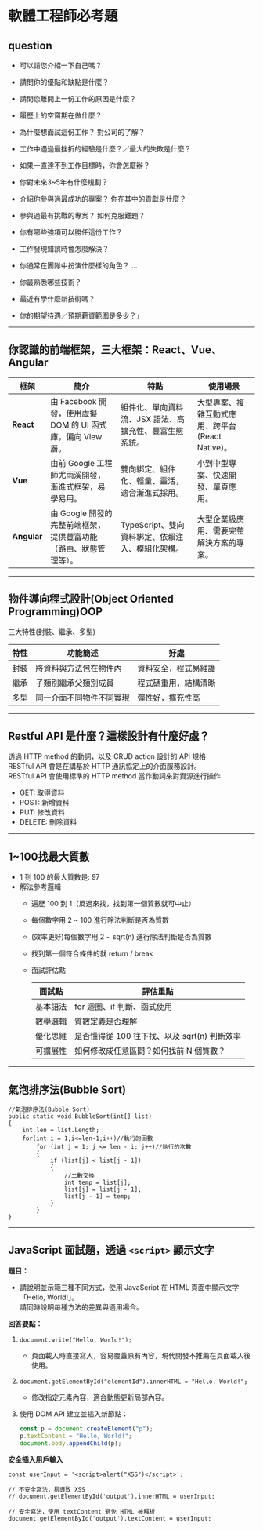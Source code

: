 # 軟體工程師必考題

## question
* 可以請您介紹一下自己嗎？
* 請問你的優點和缺點是什麼？
* 請問您離開上一份工作的原因是什麼？
* 履歷上的空窗期在做什麼？
* 為什麼想面試這份工作？ 對公司的了解？
* 工作中遇過最挫折的經驗是什麼？／最大的失敗是什麼？
* 如果一直達不到工作目標時，你會怎麼辦？
* 你對未來3~5年有什麼規劃？

* 介紹你參與過最成功的專案？ 你在其中的貢獻是什麼？
* 參與過最有挑戰的專案？ 如何克服難題？
* 你有哪些強項可以勝任這份工作？
* 工作發現錯誤時會怎麼解決？
* 你通常在團隊中扮演什麼樣的角色？ ...
* 你最熟悉哪些技術？
* 最近有學什麼新技術嗎？

* 你的期望待遇／預期薪資範圍是多少？」



---
## 你認識的前端框架，三大框架：React、Vue、Angular

| 框架     | 簡介                                                         | 特點                                               | 使用場景                           |
|----------|--------------------------------------------------------------|----------------------------------------------------|----------------------------------|
| **React**  | 由 Facebook 開發，使用虛擬 DOM 的 UI 函式庫，偏向 View 層。        | 組件化、單向資料流、JSX 語法、高擴充性、豐富生態系統。      | 大型專案、複雜互動式應用、跨平台 (React Native)。 |
| **Vue**    | 由前 Google 工程師尤雨溪開發，漸進式框架，易學易用。                | 雙向綁定、組件化、輕量、靈活，適合漸進式採用。              | 小到中型專案、快速開發、單頁應用。          |
| **Angular**| 由 Google 開發的完整前端框架，提供豐富功能（路由、狀態管理等）。       | TypeScript、雙向資料綁定、依賴注入、模組化架構。            | 大型企業級應用、需要完整解決方案的專案。      |

---
## 物件導向程式設計(Object Oriented Programming)OOP  
  三大特性(封裝、繼承、多型)

  | 特性   | 功能簡述                    | 好處                       |
  |--------|----------------------------|----------------------------|
  | 封裝   | 將資料與方法包在物件內    | 資料安全，程式易維護       |
  | 繼承   | 子類別繼承父類別成員      | 程式碼重用，結構清晰       |
  | 多型   | 同一介面不同物件不同實現  | 彈性好，擴充性高           |

---
## Restful API 是什麼？這樣設計有什麼好處？
  透過 HTTP method 的動詞，以及 CRUD action 設計的 API 規格  
  RESTful API 會是在講基於 HTTP 通訊協定上的介面服務設計。  
  RESTful API 會使用標準的 HTTP method 當作動詞來對資源進行操作  
  * GET: 取得資料
  * POST: 新增資料
  * PUT: 修改資料
  * DELETE: 刪除資料

---
## 1~100找最大質數
- 1 到 100 的最大質數是: 97
- 解法參考邏輯
  - 遍歷 100 到 1（反過來找，找到第一個質數就可中止）
  - 每個數字用 2 ~ 100 進行除法判斷是否為質數
  - (效率更好)每個數字用 2 ~ sqrt(n) 進行除法判斷是否為質數
  - 找到第一個符合條件的就 return / break

  - 面試評估點  

    | 面試點       | 評估重點                                           |
    |--------------|---------------------------------------------------|
    | 基本語法     | for 迴圈、if 判斷、函式使用                          |
    | 數學邏輯     | 質數定義是否理解                                    |
    | 優化思維     | 是否懂得從 100 往下找、以及 sqrt(n) 判斷效率          |
    | 可擴展性     | 如何修改成任意區間？如何找前 N 個質數？               |


---
## 氣泡排序法(Bubble Sort)
```
//氣泡排序法(Bubble Sort)
public static void BubbleSort(int[] list)
{
    int len = list.Length;
    for(int i = 1;i<=len-1;i++)//執行的回數
        for (int j = 1; j <= len - i; j++)//執行的次數
        {
            if (list[j] < list[j - 1])
            {
                //二數交換
                int temp = list[j];
                list[j] = list[j - 1];
                list[j - 1] = temp;
            }
        }
}
```
---
## JavaScript 面試題，透過 `<script>` 顯示文字

**題目：**
- 請說明並示範三種不同方式，使用 JavaScript 在 HTML 頁面中顯示文字「Hello, World!」。  
請同時說明每種方法的差異與適用場合。

**回答要點：**
1. `document.write("Hello, World!");`  
   - 頁面載入時直接寫入，容易覆蓋原有內容，現代開發不推薦在頁面載入後使用。

2. `document.getElementById("elementId").innerHTML = "Hello, World!";`  
   - 修改指定元素內容，適合動態更新局部內容。

3. 使用 DOM API 建立並插入新節點：  
   ```js
   const p = document.createElement("p");
   p.textContent = "Hello, World!";
   document.body.appendChild(p);
   ```

**安全插入用戶輸入**
```
const userInput = '<script>alert("XSS")</script>';

// 不安全寫法，易導致 XSS
// document.getElementById('output').innerHTML = userInput;

// 安全寫法，使用 textContent 避免 HTML 被解析
document.getElementById('output').textContent = userInput;
```